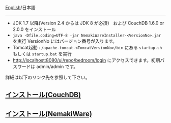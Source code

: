 [English](Install)/日本語 
***
* JDK 1.7 以降(Version 2.4 からは JDK 8 が必須） および CouchDB 1.6.0 or 2.0.0 をインストール
* `java -Dfile.coding=UTF-8 -jar NemakiWareInstaller-<VersionNo>.jar` を実行 VersionNo にはバージョン番号が入ります。
* Tomcat起動 : `/apache-tomcat-<TomcatVersionNo>/bin` にある `startup.sh` もしくは `startup.bat` を実行
* [http://localhost:8080/ui/repo/bedroom/login](http://localhost:8080/ui/repo/bedroom/login) にアクセスできます。初期パスワードは admin/admin です。

詳細は以下のリンク先を参照して下さい。

## [インストール(CouchDB)](インストール(CouchDB))
## [インストール(NemakiWare)](インストール(NemakiWare))